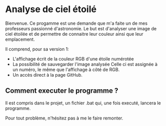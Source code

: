 # Analyse de ciel étoilé

Bienvenue. Ce progamme est une demande que m'a faite un de mes professeurs passionné d'astronomie.
Le but est d'analyser une image de ciel étoilée et de permettre de connaitre leur couleur ainsi que leur emplacement.

Il comprend, pour sa version 1:

- L'affichage écrit de la couleur RGB d'une étoile numérotée
- La possibilité de sauvegarder l'image analysée
  Celle ci est assignée à un numéro, le même que l'affichage à côté de RGB.
- Un accès direct à la page GitHub.

## Comment executer le programme ?

Il est compris dans le projet, un fichier .bat qui, une fois executé, lancera le programme.


Pour tout problème, n'hésitez pas à me le faire remonter.
